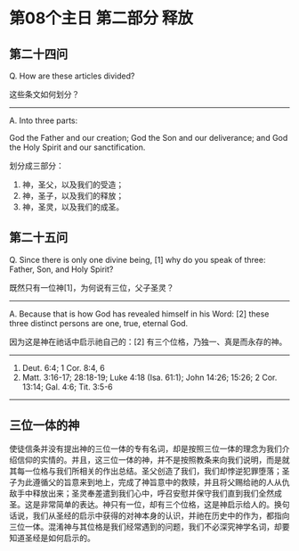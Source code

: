 # 第08个主日 第二部分 释放

## 第二十四问

Q. How are these articles divided?

这些条文如何划分？

---

A. Into three parts:

God the Father and our creation;
God the Son and our deliverance;
and God the Holy Spirit and our sanctification.

划分成三部分：

1. 神，圣父，以及我们的受造；
2. 神，圣子，以及我们的释放；
3. 神，圣灵，以及我们的成圣。

## 第二十五问

Q. Since there is only one divine being, [1]
why do you speak of three:
Father, Son, and Holy Spirit?

既然只有一位神[1]，为何说有三位，父子圣灵？

---

A. Because that is how
God has revealed himself in his Word: [2]
these three distinct persons
are one, true, eternal God.

因为这是神在祂话中启示祂自己的：[2]
有三个位格，乃独一、真是而永存的神。

---

1. Deut. 6:4; 1 Cor. 8:4, 6
2. Matt. 3:16-17; 28:18-19; Luke 4:18 (Isa. 61:1); John 14:26; 15:26; 2 Cor. 13:14; Gal. 4:6; Tit. 3:5-6

---

## 三位一体的神

使徒信条并没有提出神的三位一体的专有名词，却是按照三位一体的理念为我们介绍信仰的实情的。并且，这三位一体的神，并不是按照教条来向我们说明，而是就其每一位格与我们所相关的作出总结。圣父创造了我们，我们却悖逆犯罪堕落；圣子为此遵循父的旨意来到地上，完成了神旨意中的救赎，并且将父赐给祂的人从仇敌手中释放出来；圣灵奉差遣到我们心中，呼召安慰并保守我们直到我们全然成圣。这是非常简单的表达。神只有一位，却有三个位格，这是神启示给人的。换句话说，我们从圣经的启示中获得的对神本身的认识，并祂在历史中的作为，都指向三位一体。混淆神与其位格是我们经常遇到的问题，我们不必深究神学名词，却要知道圣经是如何启示的。